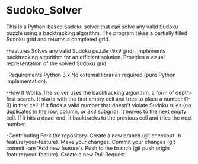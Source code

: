 # Sudoko_Solver
This is a Python-based Sudoku solver that can solve any valid Sudoku puzzle using a backtracking algorithm. The program takes a partially filled Sudoku grid and returns a completed grid.

-Features
Solves any valid Sudoku puzzle (9x9 grid).
Implements backtracking algorithm for an efficient solution.
Provides a visual representation of the solved Sudoku grid.

-Requirements
Python 3.x
No external libraries required (pure Python implementation).

-How It Works
The solver uses the backtracking algorithm, a form of depth-first search. It starts with the first empty cell and tries to place a number (1–9) in that cell. If it finds a valid number that doesn't violate Sudoku rules (no duplicates in the row, column, or 3x3 subgrid), it moves to the next empty cell. If it hits a dead-end, it backtracks to the previous cell and tries the next number.

-Contributing
Fork the repository.
Create a new branch (git checkout -b feature/your-feature).
Make your changes.
Commit your changes (git commit -am 'Add new feature').
Push to the branch (git push origin feature/your-feature).
Create a new Pull Request.

